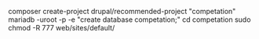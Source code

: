 composer create-project drupal/recommended-project "competation"
mariadb -uroot -p -e "create database competation;"
cd competation
sudo chmod -R 777 web/sites/default/ 


